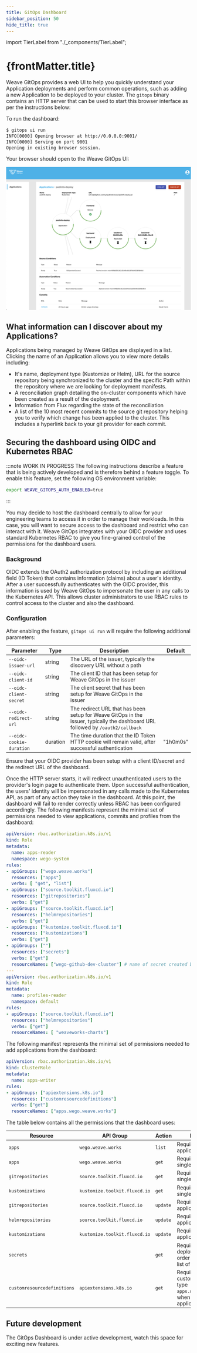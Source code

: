 ```yaml
---
title: GitOps Dashboard
sidebar_position: 50
hide_title: true
---
```


import TierLabel from "./_components/TierLabel";

<h1>
  {frontMatter.title} <TierLabel tiers="All tiers" />
</h1>

Weave GitOps provides a web UI to help you quickly understand your Application deployments and perform common operations, such as adding a new Application to be deployed to your cluster. The `gitops` binary contains an HTTP server that can be used to start this browser interface as per the instructions below:

To run the dashboard:

```shell
$ gitops ui run
INFO[0000] Opening browser at http://0.0.0.0:9001/
INFO[0000] Serving on port 9001
Opening in existing browser session.
```

Your browser should open to the Weave GitOps UI:

![Weave GitOps UI](/img/wego_ui.png)

## What information can I discover about my Applications?

Applications being managed by Weave GitOps are displayed in a list. Clicking the name of an Application allows you to view more details including:
- It's name, deployment type (Kustomize or Helm), URL for the source repository being synchronized to the cluster and the specific Path within the repository where we are looking for deployment manifests.
- A reconciliation graph detailing the on-cluster components which have been created as a result of the deployment.
- Information from Flux regarding the state of the reconciliation
- A list of the 10 most recent commits to the source git repository helping you to verify which change has been applied to the cluster. This includes a hyperlink back to your git provider for each commit.

## Securing the dashboard using OIDC and Kubernetes RBAC

:::note WORK IN PROGRESS 
The following instructions describe a feature that is being actively developed and is therefore behind a feature toggle. To enable this feature, set the following OS environment variable:
```sh
export WEAVE_GITOPS_AUTH_ENABLED=true
```
:::

You may decide to host the dashboard centrally to allow for your engineering teams to access it in order to manage their workloads. In this case, you will want to secure access to the dashboard and restrict who can interact with it. Weave GitOps integrates with your OIDC provider and uses standard Kubernetes RBAC to give you fine-grained control of the permissions for the dashboard users.

### Background

OIDC extends the OAuth2 authorization protocol by including an additional field (ID Token) that contains information (claims) about a user's identity. After a user successfully authenticates with the OIDC provider, this information is used by Weave GitOps to impersonate the user in any calls to the Kubernetes API. This allows cluster administrators to use RBAC rules to control access to the cluster and also the dashboard.

### Configuration

After enabling the feature, `gitops ui run` will require the following additional parameters:

| Parameter                     | Type | Description                                                           | Default   |
| ----------------------------- | - |--------------------------------------------------------------------- | --------- |
| `--oidc-issuer-url`           | string | The URL of the issuer, typically the discovery URL without a path     |           |
| `--oidc-client-id`     | string | The client ID that has been setup for Weave GitOps in the issuer      |           |
| `--oidc-client-secret` | string | The client secret that has been setup for Weave GitOps in the issuer  |           |
| `--oidc-redirect-url`         | string | The redirect URL that has been setup for Weave GitOps in the issuer, typically the dashboard URL followed by `/oauth2/callback ` |         |
| `--oidc-cookie-duration`      | duration | The time duration that the ID Token HTTP cookie will remain valid, after successful authentication | "1h0m0s" |

Ensure that your OIDC provider has been setup with a client ID/secret and the redirect URL of the dashboard.

Once the HTTP server starts, it will redirect unauthenticated users to the provider's login page to authenticate them. Upon successful authentication, the users' identity will be impersonated in any calls made to the Kubernetes API, as part of any action they take in the dashboard. At this point, the dashboard will fail to render correctly unless RBAC has been configured accordingly. The following manifests represent the minimal set of permissions needed to view applications, commits and profiles from the dashboard:

```yaml title="apps-reader.yaml"
apiVersion: rbac.authorization.k8s.io/v1
kind: Role
metadata:
  name: apps-reader
  namespace: wego-system
rules:
- apiGroups: ["wego.weave.works"]
  resources: ["apps"]
  verbs: [ "get", "list"]
- apiGroups: ["source.toolkit.fluxcd.io"]
  resources: ["gitrepositories"]
  verbs: ["get"]
- apiGroups: ["source.toolkit.fluxcd.io"]
  resources: ["helmrepositories"]
  verbs: ["get"]
- apiGroups: ["kustomize.toolkit.fluxcd.io"]
  resources: ["kustomizations"]
  verbs: ["get"]
- apiGroups: [""]
  resources: ["secrets"]
  verbs: ["get"]
  resourceNames: ["wego-github-dev-cluster"] # name of secret created by Weave GitOps that contains the deploy key for the git repository
---
apiVersion: rbac.authorization.k8s.io/v1
kind: Role
metadata:
  name: profiles-reader
  namespace: default
rules:
- apiGroups: ["source.toolkit.fluxcd.io"]
  resources: ["helmrepositories"]
  verbs: ["get"]
  resourceNames: [ "weaveworks-charts"]
```

The following manifest represents the minimal set of permissions needed to add applications from the dashboard:

```yaml title="apps-writer.yaml"
apiVersion: rbac.authorization.k8s.io/v1
kind: ClusterRole
metadata:
  name: apps-writer
rules:
- apiGroups: ["apiextensions.k8s.io"]
  resources: ["customresourcedefinitions"]
  verbs: ["get"]
  resourceNames: ["apps.wego.weave.works"]
```

The table below contains all the permissions that the dashboard uses:

| Resource | API Group | Action | Description |
|-|-|-|-|
| `apps` | `wego.weave.works` | `list` | Required to list all applications |
| `apps` | `wego.weave.works` | `get` | Required to retrieve a single application |
| `gitrepositories` | `source.toolkit.fluxcd.io` | `get` | Required to retrieve a single application |
| `kustomizations` | `kustomize.toolkit.fluxcd.io` | `get` | Required to retrieve a single application |
| `gitrepositories` | `source.toolkit.fluxcd.io` | `update` | Required to sync an application |
| `helmrepositories` | `source.toolkit.fluxcd.io` | `update` | Required to sync an application |
| `kustomizations` | `kustomize.toolkit.fluxcd.io` | `update` | Required to sync an application |
| `secrets` |  | `get` | Required to read deploy key secret in order to retrieve the list of commits |
| `customresourcedefinitions` | `apiextensions.k8s.io` | `get` | Required to read custom resources of type `apps.wego.weave.works` when adding an application  |

## Future development
The GitOps Dashboard is under active development, watch this space for exciting new features.
